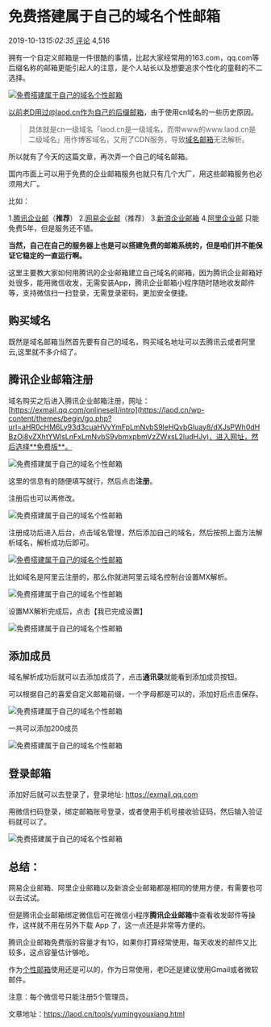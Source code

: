 # 免费搭建属于自己的域名个性邮箱

 2019-10-13*15:02:35*[ 评论](https://laod.cn/tools/yumingyouxiang.html#respond) 4,516

拥有一个自定义邮箱是一件很酷的事情，比起大家经常用的163.com，qq.com等后缀名称的邮箱更能引起人的注意，是个人站长以及想要追求个性化的童鞋的不二选择。

[![免费搭建属于自己的域名个性邮箱](images/m-0.jpeg)](https://laod.cn/wp-content/themes/begin/go.php?url=aHR0cHM6Ly9jZG4ubGFvZC53YW5nL3dwLWNvbnRlbnQvdXBsb2Fkcy8yMDE5LzEwL20tMC5qcGVn)

以前老D用过@laod.cn作为自己的后缀邮箱，由于使用cn域名的一些历史原因。

> 具体就是cn一级域名「laod.cn是一级域名，而带www的www.laod.cn是二级域名」用作博客域名，又用了CDN服务，导致[域名邮箱](https://laod.cn/tag/域名邮箱/)无法解析。

所以就有了今天的这篇文章，再次弄一个自己的域名邮箱。

 

国内市面上可以用于免费的企业邮箱服务也就只有几个大厂，用这些邮箱服务也必须用大厂。

比如：

1.[腾讯企业邮](https://laod.cn/wp-content/themes/begin/go.php?url=aHR0cHM6Ly9leG1haWwucXEuY29tL29ubGluZXNlbGwvaW50cm8=)（**推荐**）
2.[网易企业邮](https://laod.cn/wp-content/themes/begin/go.php?url=aHR0cDovL3ltLjE2My5jb20v)（推荐）
3.[新浪企业邮箱](https://laod.cn/wp-content/themes/begin/go.php?url=aHR0cHM6Ly9tYWlsLnNpbmEubmV0L2h1b2Rvbmcvc2VsZnNlcnZpY2UvaW5kZXgucGhwP3M9NTBiOGUxMzY3ZmE4OTBkOGI5YTdlMThhY2U4NGNiMTczNTZlNjUyZl8xNzQ=)
4.[阿里企业邮](https://laod.cn/wp-content/themes/begin/go.php?url=aHR0cHM6Ly9xaXllLmFsaXl1bi5jb20v) 只能免费5年，但是服务还不错。

**当然，自己在自己的服务器上也是可以搭建免费的邮箱系统的，但是咱们并不能保证它稳定的一直运行啊。**

这里主要教大家如何用腾讯的企业邮箱建立自己域名的邮箱，因为腾讯企业邮箱好处很多，能用微信收发，无需安装App，腾讯企业邮箱小程序随时随地收发邮件等，支持微信扫一扫登录，无需登录密码，更加安全便捷。

 

## 购买域名

既然是域名邮箱当然首先要有自己的域名，购买域名地址可以去腾讯云或者阿里云,这里就不多介绍了。

 

## 腾讯企业邮箱注册

域名购买之后进入腾讯企业邮箱注册，网址：[https://exmail.qq.com/onlinesell/intro](https://laod.cn/wp-content/themes/begin/go.php?url=aHR0cHM6Ly93d3cuaHVyYmFpLmNvbS9leHQvbGluay8/dXJsPWh0dHBzOi8vZXhtYWlsLnFxLmNvbS9vbmxpbmVzZWxsL2ludHJv)，进入网址，然后选择**免费版**。

![免费搭建属于自己的域名个性邮箱](images/m-1.jpeg)

 

这里的信息有的随便填写就行，然后点击**注册**。

注册后也可以再修改。

![免费搭建属于自己的域名个性邮箱](images/m-2.jpg)

 

注册成功后进入后台，点击域名管理，然后添加自己的域名，然后按照上面方法解析域名，解析成功后即可。

[![免费搭建属于自己的域名个性邮箱](images/m-3.jpg)](https://cdn.laod.wang/wp-content/uploads/2019/10/m-3.jpg)

 

比如域名是阿里云注册的，那么你就进阿里云域名控制台设置MX解析。

![免费搭建属于自己的域名个性邮箱](images/m-5.jpg)

 

设置MX解析完成后，点击【我已完成设置】

![免费搭建属于自己的域名个性邮箱](images/m-4.jpg)

 

## 添加成员

域名解析成功后就可以去添加成员了，点击**通讯录**就能看到添加成员按钮。

可以根据自己的喜爱自定义邮箱前缀，一个字母都是可以的，添加好后点击保存。

![免费搭建属于自己的域名个性邮箱](images/m-6.jpg)

 

一共可以添加200成员 

![免费搭建属于自己的域名个性邮箱](images/m-7.jpg)

## 登录邮箱

添加好后就可以去登录了，登录地址: https://exmail.qq.com

用微信扫码登录，绑定邮箱账号登录，或者使用手机号接收验证码，然后输入验证码就可以了。

![免费搭建属于自己的域名个性邮箱](images/m-8.jpg)

## 总结：

网易企业邮箱、阿里企业邮箱以及新浪企业邮箱都是相同的使用方便，有需要也可以去试试。

但是腾讯企业邮箱绑定微信后可在微信小程序**腾讯企业邮箱**中查看收发邮件等操作，这样就不用在另外下载 App 了，这一点还是非常等方便的。

腾讯企业邮箱免费版的容量才有1G，如果你打算经常使用，每天收发的邮件又比较多，这点容量估计够呛。

作为[个性邮箱](https://laod.cn/tag/个性邮箱/)使用还是可以的，作为日常使用，老D还是建议使用Gmail或者微软邮件。

注意：每个微信号只能注册5个管理员。



文章地址：https://laod.cn/tools/yumingyouxiang.html
